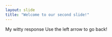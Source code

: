 ```yaml
---
layout: slide
title: "Welcome to our second slide!"
---
```

My witty response
Use the left arrow to go back!
